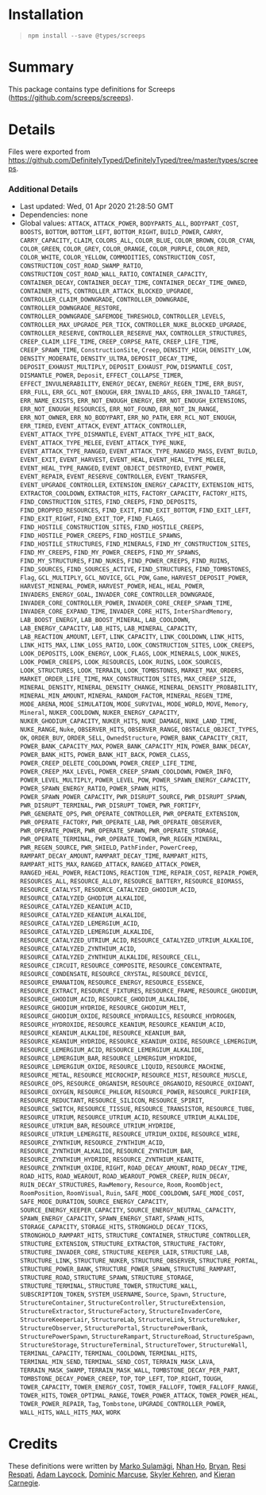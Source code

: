 # Installation
> `npm install --save @types/screeps`

# Summary
This package contains type definitions for Screeps (https://github.com/screeps/screeps).

# Details
Files were exported from https://github.com/DefinitelyTyped/DefinitelyTyped/tree/master/types/screeps.

### Additional Details
 * Last updated: Wed, 01 Apr 2020 21:28:50 GMT
 * Dependencies: none
 * Global values: `ATTACK`, `ATTACK_POWER`, `BODYPARTS_ALL`, `BODYPART_COST`, `BOOSTS`, `BOTTOM`, `BOTTOM_LEFT`, `BOTTOM_RIGHT`, `BUILD_POWER`, `CARRY`, `CARRY_CAPACITY`, `CLAIM`, `COLORS_ALL`, `COLOR_BLUE`, `COLOR_BROWN`, `COLOR_CYAN`, `COLOR_GREEN`, `COLOR_GREY`, `COLOR_ORANGE`, `COLOR_PURPLE`, `COLOR_RED`, `COLOR_WHITE`, `COLOR_YELLOW`, `COMMODITIES`, `CONSTRUCTION_COST`, `CONSTRUCTION_COST_ROAD_SWAMP_RATIO`, `CONSTRUCTION_COST_ROAD_WALL_RATIO`, `CONTAINER_CAPACITY`, `CONTAINER_DECAY`, `CONTAINER_DECAY_TIME`, `CONTAINER_DECAY_TIME_OWNED`, `CONTAINER_HITS`, `CONTROLLER_ATTACK_BLOCKED_UPGRADE`, `CONTROLLER_CLAIM_DOWNGRADE`, `CONTROLLER_DOWNGRADE`, `CONTROLLER_DOWNGRADE_RESTORE`, `CONTROLLER_DOWNGRADE_SAFEMODE_THRESHOLD`, `CONTROLLER_LEVELS`, `CONTROLLER_MAX_UPGRADE_PER_TICK`, `CONTROLLER_NUKE_BLOCKED_UPGRADE`, `CONTROLLER_RESERVE`, `CONTROLLER_RESERVE_MAX`, `CONTROLLER_STRUCTURES`, `CREEP_CLAIM_LIFE_TIME`, `CREEP_CORPSE_RATE`, `CREEP_LIFE_TIME`, `CREEP_SPAWN_TIME`, `ConstructionSite`, `Creep`, `DENSITY_HIGH`, `DENSITY_LOW`, `DENSITY_MODERATE`, `DENSITY_ULTRA`, `DEPOSIT_DECAY_TIME`, `DEPOSIT_EXHAUST_MULTIPLY`, `DEPOSIT_EXHAUST_POW`, `DISMANTLE_COST`, `DISMANTLE_POWER`, `Deposit`, `EFFECT_COLLAPSE_TIMER`, `EFFECT_INVULNERABILITY`, `ENERGY_DECAY`, `ENERGY_REGEN_TIME`, `ERR_BUSY`, `ERR_FULL`, `ERR_GCL_NOT_ENOUGH`, `ERR_INVALID_ARGS`, `ERR_INVALID_TARGET`, `ERR_NAME_EXISTS`, `ERR_NOT_ENOUGH_ENERGY`, `ERR_NOT_ENOUGH_EXTENSIONS`, `ERR_NOT_ENOUGH_RESOURCES`, `ERR_NOT_FOUND`, `ERR_NOT_IN_RANGE`, `ERR_NOT_OWNER`, `ERR_NO_BODYPART`, `ERR_NO_PATH`, `ERR_RCL_NOT_ENOUGH`, `ERR_TIRED`, `EVENT_ATTACK`, `EVENT_ATTACK_CONTROLLER`, `EVENT_ATTACK_TYPE_DISMANTLE`, `EVENT_ATTACK_TYPE_HIT_BACK`, `EVENT_ATTACK_TYPE_MELEE`, `EVENT_ATTACK_TYPE_NUKE`, `EVENT_ATTACK_TYPE_RANGED`, `EVENT_ATTACK_TYPE_RANGED_MASS`, `EVENT_BUILD`, `EVENT_EXIT`, `EVENT_HARVEST`, `EVENT_HEAL`, `EVENT_HEAL_TYPE_MELEE`, `EVENT_HEAL_TYPE_RANGED`, `EVENT_OBJECT_DESTROYED`, `EVENT_POWER`, `EVENT_REPAIR`, `EVENT_RESERVE_CONTROLLER`, `EVENT_TRANSFER`, `EVENT_UPGRADE_CONTROLLER`, `EXTENSION_ENERGY_CAPACITY`, `EXTENSION_HITS`, `EXTRACTOR_COOLDOWN`, `EXTRACTOR_HITS`, `FACTORY_CAPACITY`, `FACTORY_HITS`, `FIND_CONSTRUCTION_SITES`, `FIND_CREEPS`, `FIND_DEPOSITS`, `FIND_DROPPED_RESOURCES`, `FIND_EXIT`, `FIND_EXIT_BOTTOM`, `FIND_EXIT_LEFT`, `FIND_EXIT_RIGHT`, `FIND_EXIT_TOP`, `FIND_FLAGS`, `FIND_HOSTILE_CONSTRUCTION_SITES`, `FIND_HOSTILE_CREEPS`, `FIND_HOSTILE_POWER_CREEPS`, `FIND_HOSTILE_SPAWNS`, `FIND_HOSTILE_STRUCTURES`, `FIND_MINERALS`, `FIND_MY_CONSTRUCTION_SITES`, `FIND_MY_CREEPS`, `FIND_MY_POWER_CREEPS`, `FIND_MY_SPAWNS`, `FIND_MY_STRUCTURES`, `FIND_NUKES`, `FIND_POWER_CREEPS`, `FIND_RUINS`, `FIND_SOURCES`, `FIND_SOURCES_ACTIVE`, `FIND_STRUCTURES`, `FIND_TOMBSTONES`, `Flag`, `GCL_MULTIPLY`, `GCL_NOVICE`, `GCL_POW`, `Game`, `HARVEST_DEPOSIT_POWER`, `HARVEST_MINERAL_POWER`, `HARVEST_POWER`, `HEAL`, `HEAL_POWER`, `INVADERS_ENERGY_GOAL`, `INVADER_CORE_CONTROLLER_DOWNGRADE`, `INVADER_CORE_CONTROLLER_POWER`, `INVADER_CORE_CREEP_SPAWN_TIME`, `INVADER_CORE_EXPAND_TIME`, `INVADER_CORE_HITS`, `InterShardMemory`, `LAB_BOOST_ENERGY`, `LAB_BOOST_MINERAL`, `LAB_COOLDOWN`, `LAB_ENERGY_CAPACITY`, `LAB_HITS`, `LAB_MINERAL_CAPACITY`, `LAB_REACTION_AMOUNT`, `LEFT`, `LINK_CAPACITY`, `LINK_COOLDOWN`, `LINK_HITS`, `LINK_HITS_MAX`, `LINK_LOSS_RATIO`, `LOOK_CONSTRUCTION_SITES`, `LOOK_CREEPS`, `LOOK_DEPOSITS`, `LOOK_ENERGY`, `LOOK_FLAGS`, `LOOK_MINERALS`, `LOOK_NUKES`, `LOOK_POWER_CREEPS`, `LOOK_RESOURCES`, `LOOK_RUINS`, `LOOK_SOURCES`, `LOOK_STRUCTURES`, `LOOK_TERRAIN`, `LOOK_TOMBSTONES`, `MARKET_MAX_ORDERS`, `MARKET_ORDER_LIFE_TIME`, `MAX_CONSTRUCTION_SITES`, `MAX_CREEP_SIZE`, `MINERAL_DENSITY`, `MINERAL_DENSITY_CHANGE`, `MINERAL_DENSITY_PROBABILITY`, `MINERAL_MIN_AMOUNT`, `MINERAL_RANDOM_FACTOR`, `MINERAL_REGEN_TIME`, `MODE_ARENA`, `MODE_SIMULATION`, `MODE_SURVIVAL`, `MODE_WORLD`, `MOVE`, `Memory`, `Mineral`, `NUKER_COOLDOWN`, `NUKER_ENERGY_CAPACITY`, `NUKER_GHODIUM_CAPACITY`, `NUKER_HITS`, `NUKE_DAMAGE`, `NUKE_LAND_TIME`, `NUKE_RANGE`, `Nuke`, `OBSERVER_HITS`, `OBSERVER_RANGE`, `OBSTACLE_OBJECT_TYPES`, `OK`, `ORDER_BUY`, `ORDER_SELL`, `OwnedStructure`, `POWER_BANK_CAPACITY_CRIT`, `POWER_BANK_CAPACITY_MAX`, `POWER_BANK_CAPACITY_MIN`, `POWER_BANK_DECAY`, `POWER_BANK_HITS`, `POWER_BANK_HIT_BACK`, `POWER_CLASS`, `POWER_CREEP_DELETE_COOLDOWN`, `POWER_CREEP_LIFE_TIME`, `POWER_CREEP_MAX_LEVEL`, `POWER_CREEP_SPAWN_COOLDOWN`, `POWER_INFO`, `POWER_LEVEL_MULTIPLY`, `POWER_LEVEL_POW`, `POWER_SPAWN_ENERGY_CAPACITY`, `POWER_SPAWN_ENERGY_RATIO`, `POWER_SPAWN_HITS`, `POWER_SPAWN_POWER_CAPACITY`, `PWR_DISRUPT_SOURCE`, `PWR_DISRUPT_SPAWN`, `PWR_DISRUPT_TERMINAL`, `PWR_DISRUPT_TOWER`, `PWR_FORTIFY`, `PWR_GENERATE_OPS`, `PWR_OPERATE_CONTROLLER`, `PWR_OPERATE_EXTENSION`, `PWR_OPERATE_FACTORY`, `PWR_OPERATE_LAB`, `PWR_OPERATE_OBSERVER`, `PWR_OPERATE_POWER`, `PWR_OPERATE_SPAWN`, `PWR_OPERATE_STORAGE`, `PWR_OPERATE_TERMINAL`, `PWR_OPERATE_TOWER`, `PWR_REGEN_MINERAL`, `PWR_REGEN_SOURCE`, `PWR_SHIELD`, `PathFinder`, `PowerCreep`, `RAMPART_DECAY_AMOUNT`, `RAMPART_DECAY_TIME`, `RAMPART_HITS`, `RAMPART_HITS_MAX`, `RANGED_ATTACK`, `RANGED_ATTACK_POWER`, `RANGED_HEAL_POWER`, `REACTIONS`, `REACTION_TIME`, `REPAIR_COST`, `REPAIR_POWER`, `RESOURCES_ALL`, `RESOURCE_ALLOY`, `RESOURCE_BATTERY`, `RESOURCE_BIOMASS`, `RESOURCE_CATALYST`, `RESOURCE_CATALYZED_GHODIUM_ACID`, `RESOURCE_CATALYZED_GHODIUM_ALKALIDE`, `RESOURCE_CATALYZED_KEANIUM_ACID`, `RESOURCE_CATALYZED_KEANIUM_ALKALIDE`, `RESOURCE_CATALYZED_LEMERGIUM_ACID`, `RESOURCE_CATALYZED_LEMERGIUM_ALKALIDE`, `RESOURCE_CATALYZED_UTRIUM_ACID`, `RESOURCE_CATALYZED_UTRIUM_ALKALIDE`, `RESOURCE_CATALYZED_ZYNTHIUM_ACID`, `RESOURCE_CATALYZED_ZYNTHIUM_ALKALIDE`, `RESOURCE_CELL`, `RESOURCE_CIRCUIT`, `RESOURCE_COMPOSITE`, `RESOURCE_CONCENTRATE`, `RESOURCE_CONDENSATE`, `RESOURCE_CRYSTAL`, `RESOURCE_DEVICE`, `RESOURCE_EMANATION`, `RESOURCE_ENERGY`, `RESOURCE_ESSENCE`, `RESOURCE_EXTRACT`, `RESOURCE_FIXTURES`, `RESOURCE_FRAME`, `RESOURCE_GHODIUM`, `RESOURCE_GHODIUM_ACID`, `RESOURCE_GHODIUM_ALKALIDE`, `RESOURCE_GHODIUM_HYDRIDE`, `RESOURCE_GHODIUM_MELT`, `RESOURCE_GHODIUM_OXIDE`, `RESOURCE_HYDRAULICS`, `RESOURCE_HYDROGEN`, `RESOURCE_HYDROXIDE`, `RESOURCE_KEANIUM`, `RESOURCE_KEANIUM_ACID`, `RESOURCE_KEANIUM_ALKALIDE`, `RESOURCE_KEANIUM_BAR`, `RESOURCE_KEANIUM_HYDRIDE`, `RESOURCE_KEANIUM_OXIDE`, `RESOURCE_LEMERGIUM`, `RESOURCE_LEMERGIUM_ACID`, `RESOURCE_LEMERGIUM_ALKALIDE`, `RESOURCE_LEMERGIUM_BAR`, `RESOURCE_LEMERGIUM_HYDRIDE`, `RESOURCE_LEMERGIUM_OXIDE`, `RESOURCE_LIQUID`, `RESOURCE_MACHINE`, `RESOURCE_METAL`, `RESOURCE_MICROCHIP`, `RESOURCE_MIST`, `RESOURCE_MUSCLE`, `RESOURCE_OPS`, `RESOURCE_ORGANISM`, `RESOURCE_ORGANOID`, `RESOURCE_OXIDANT`, `RESOURCE_OXYGEN`, `RESOURCE_PHLEGM`, `RESOURCE_POWER`, `RESOURCE_PURIFIER`, `RESOURCE_REDUCTANT`, `RESOURCE_SILICON`, `RESOURCE_SPIRIT`, `RESOURCE_SWITCH`, `RESOURCE_TISSUE`, `RESOURCE_TRANSISTOR`, `RESOURCE_TUBE`, `RESOURCE_UTRIUM`, `RESOURCE_UTRIUM_ACID`, `RESOURCE_UTRIUM_ALKALIDE`, `RESOURCE_UTRIUM_BAR`, `RESOURCE_UTRIUM_HYDRIDE`, `RESOURCE_UTRIUM_LEMERGITE`, `RESOURCE_UTRIUM_OXIDE`, `RESOURCE_WIRE`, `RESOURCE_ZYNTHIUM`, `RESOURCE_ZYNTHIUM_ACID`, `RESOURCE_ZYNTHIUM_ALKALIDE`, `RESOURCE_ZYNTHIUM_BAR`, `RESOURCE_ZYNTHIUM_HYDRIDE`, `RESOURCE_ZYNTHIUM_KEANITE`, `RESOURCE_ZYNTHIUM_OXIDE`, `RIGHT`, `ROAD_DECAY_AMOUNT`, `ROAD_DECAY_TIME`, `ROAD_HITS`, `ROAD_WEAROUT`, `ROAD_WEAROUT_POWER_CREEP`, `RUIN_DECAY`, `RUIN_DECAY_STRUCTURES`, `RawMemory`, `Resource`, `Room`, `RoomObject`, `RoomPosition`, `RoomVisual`, `Ruin`, `SAFE_MODE_COOLDOWN`, `SAFE_MODE_COST`, `SAFE_MODE_DURATION`, `SOURCE_ENERGY_CAPACITY`, `SOURCE_ENERGY_KEEPER_CAPACITY`, `SOURCE_ENERGY_NEUTRAL_CAPACITY`, `SPAWN_ENERGY_CAPACITY`, `SPAWN_ENERGY_START`, `SPAWN_HITS`, `STORAGE_CAPACITY`, `STORAGE_HITS`, `STRONGHOLD_DECAY_TICKS`, `STRONGHOLD_RAMPART_HITS`, `STRUCTURE_CONTAINER`, `STRUCTURE_CONTROLLER`, `STRUCTURE_EXTENSION`, `STRUCTURE_EXTRACTOR`, `STRUCTURE_FACTORY`, `STRUCTURE_INVADER_CORE`, `STRUCTURE_KEEPER_LAIR`, `STRUCTURE_LAB`, `STRUCTURE_LINK`, `STRUCTURE_NUKER`, `STRUCTURE_OBSERVER`, `STRUCTURE_PORTAL`, `STRUCTURE_POWER_BANK`, `STRUCTURE_POWER_SPAWN`, `STRUCTURE_RAMPART`, `STRUCTURE_ROAD`, `STRUCTURE_SPAWN`, `STRUCTURE_STORAGE`, `STRUCTURE_TERMINAL`, `STRUCTURE_TOWER`, `STRUCTURE_WALL`, `SUBSCRIPTION_TOKEN`, `SYSTEM_USERNAME`, `Source`, `Spawn`, `Structure`, `StructureContainer`, `StructureController`, `StructureExtension`, `StructureExtractor`, `StructureFactory`, `StructureInvaderCore`, `StructureKeeperLair`, `StructureLab`, `StructureLink`, `StructureNuker`, `StructureObserver`, `StructurePortal`, `StructurePowerBank`, `StructurePowerSpawn`, `StructureRampart`, `StructureRoad`, `StructureSpawn`, `StructureStorage`, `StructureTerminal`, `StructureTower`, `StructureWall`, `TERMINAL_CAPACITY`, `TERMINAL_COOLDOWN`, `TERMINAL_HITS`, `TERMINAL_MIN_SEND`, `TERMINAL_SEND_COST`, `TERRAIN_MASK_LAVA`, `TERRAIN_MASK_SWAMP`, `TERRAIN_MASK_WALL`, `TOMBSTONE_DECAY_PER_PART`, `TOMBSTONE_DECAY_POWER_CREEP`, `TOP`, `TOP_LEFT`, `TOP_RIGHT`, `TOUGH`, `TOWER_CAPACITY`, `TOWER_ENERGY_COST`, `TOWER_FALLOFF`, `TOWER_FALLOFF_RANGE`, `TOWER_HITS`, `TOWER_OPTIMAL_RANGE`, `TOWER_POWER_ATTACK`, `TOWER_POWER_HEAL`, `TOWER_POWER_REPAIR`, `Tag`, `Tombstone`, `UPGRADE_CONTROLLER_POWER`, `WALL_HITS`, `WALL_HITS_MAX`, `WORK`

# Credits
These definitions were written by [Marko Sulamägi](https://github.com/MarkoSulamagi), [Nhan Ho](https://github.com/NhanHo), [Bryan](https://github.com/bryanbecker), [Resi Respati](https://github.com/resir014), [Adam Laycock](https://github.com/Arcath), [Dominic Marcuse](https://github.com/dmarcuse), [Skyler Kehren](https://github.com/pyrodogg), and [Kieran Carnegie](https://github.com/kotarou).
